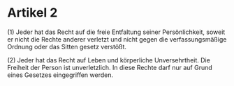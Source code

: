 # Artikel 2 

(1) Jeder hat das Recht auf die freie Entfaltung seiner Persönlichkeit, 
soweit er nicht die Rechte anderer verletzt und nicht gegen die 
verfassungsmäßige Ordnung oder das Sitten gesetz verstößt. 

(2) Jeder hat das Recht auf Leben und körperliche Unversehrtheit. Die 
Freiheit der Person ist unverletzlich. In diese Rechte darf nur auf 
Grund eines Gesetzes eingegriffen werden. 